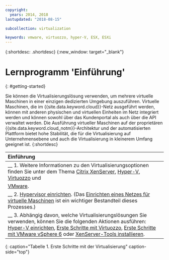 ```yaml
---
copyright:
  years: 2014, 2018
lastupdated: "2018-08-15"

subcollection: virtualization

keywords: vmware, virtuozzo, hyper-V, ESX, ESXi
---
```


{:shortdesc: .shortdesc}
{:new_window: target="_blank"}

# Lernprogramm 'Einführung'
{: #getting-started}

Sie können die Virtualisierungslösung verwenden, um mehrere virtuelle Maschinen in einer einzigen dedizierten Umgebung auszuführen. Virtuelle Maschinen, die im {{site.data.keyword.cloud}}-Netz ausgeführt werden, können mit anderen physischen und virtuellen Einheiten im Netz integriert werden und können sowohl über das Kundenportal als auch über die API verwaltet werden. Die Ausführung virtueller Maschinen auf der proprietären {{site.data.keyword.cloud_notm}}-Architektur und der automatisierten Plattform bietet hohe Stabilität, die für die Virtualisierung auf Unternehmensebene und auch die Virtualisierung in kleinerem Umfang geeignet ist.
{:shortdesc}

| Einführung |
|:------------------|
| __ 1. Weitere Informationen zu den Virtualisierungsoptionen finden Sie unter dem Thema [Citrix XenServer](/docs/infrastructure/virtualization?topic=Virtualization-what-is-citrix-xenserver-), [Hyper-V](/docs/infrastructure/virtualization?topic=Virtualization-what-is-hyper-v-), [Virtuozzo](/docs/infrastructure/virtualization?topic=Virtualization-what-is-virtuozzo-) und
[VMware](/docs/infrastructure/vmware?topic=VMware-vmware-getting-started#vmware-getting-started). |
| __ 2. [Hypervisor einrichten](/docs/infrastructure/virtualization?topic=Virtualization-setting-up-a-hypervisor). (Das [Einrichten eines Netzes für virtuelle Maschinen](/docs/infrastructure/virtualization?topic=Virtualization-setting-up-a-virtual-machine-network) ist ein wichtiger Bestandteil dieses Prozesses.) |
| __ 3. Abhängig davon, welche Virtualisierungslösungen Sie verwenden, können Sie die folgenden Aktionen ausführen: [Hyper-V einrichten](/docs/infrastructure/virtualization?topic=Virtualization-setting-up-hyper-v), [Erste Schritte mit Virtuozzo](/docs/infrastructure/virtualization?topic=Virtualization-getting-started-with-virtuozzo), [Erste Schritte mit VMware vSphere 6](/docs/infrastructure/vmware?topic=VMware-vmware-getting-started#vmware-getting-started) oder [XenServer-Tools installieren](/docs/infrastructure/virtualization?topic=Virtualization-installing-xenserver-tools-when-using-linux). |
{: caption="Tabelle 1. Erste Schritte mit der Virtualisierung" caption-side="top"}
